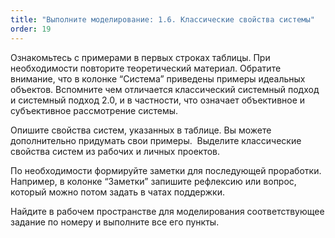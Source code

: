 ```yaml
---
title: "Выполните моделирование: 1.6. Классические свойства системы"
order: 19
---
```




Ознакомьтесь с примерами в первых строках таблицы. При необходимости повторите теоретический материал. Обратите внимание, что в колонке “Система” приведены примеры идеальных объектов. Вспомните чем отличается классический системный подход и системный подход 2.0, и в частности, что означает объективное и субъективное рассмотрение системы.

Опишите свойства систем, указанных в таблице. Вы можете дополнительно придумать свои примеры.  Выделите классические свойства систем из рабочих и личных проектов.

По необходимости формируйте заметки для последующей проработки. Например, в колонке “Заметки” запишите рефлексию или вопрос, который можно потом задать в чатах поддержки.

Найдите в рабочем пространстве для моделирования соответствующее задание по номеру и выполните все его пункты.

